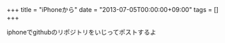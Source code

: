 +++
title = "iPhoneから"
date = "2013-07-05T00:00:00+09:00"
tags = []
+++

iphoneでgithubのリポジトリをいじってポストするよ
